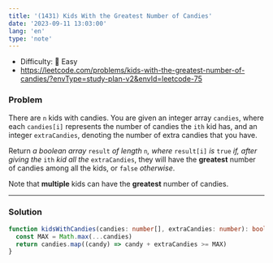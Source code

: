 ```yaml
---
title: '(1431) Kids With the Greatest Number of Candies'
date: '2023-09-11 13:03:00'
lang: 'en'
type: 'note'
---
```


- Difficulty: 🍰 Easy
- https://leetcode.com/problems/kids-with-the-greatest-number-of-candies/?envType=study-plan-v2&envId=leetcode-75

### Problem

There are `n` kids with candies. You are given an integer array `candies`, where each `candies[i]` represents the number of candies the `ith` kid has, and an integer `extraCandies`, denoting the number of extra candies that you have.

Return _a boolean array_ `result` _of length_ `n`_, where_ `result[i]` _is_ `true` _if, after giving the_ `ith` _kid all the_ `extraCandies`, they will have the **greatest** number of candies among all the kids, or `false` _otherwise_.

Note that **multiple** kids can have the **greatest** number of candies.

---

### Solution

```ts
function kidsWithCandies(candies: number[], extraCandies: number): boolean[] {
  const MAX = Math.max(...candies)
  return candies.map((candy) => candy + extraCandies >= MAX)
}
```
